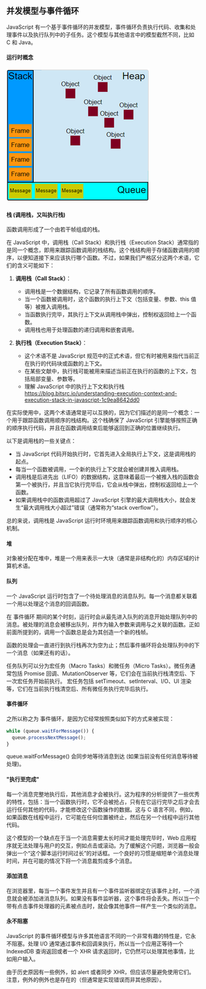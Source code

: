 ## 并发模型与事件循环

JavaScript 有一个基于事件循环的并发模型，事件循环负责执行代码、收集和处理事件以及执行队列中的子任务。这个模型与其他语言中的模型截然不同，比如 C 和 Java。

#### 运行时概念

<img src="../images/Quicker_20240904_111528.png">

#### 栈 (调用栈，又叫执行栈)
函数调用形成了一个由若干帧组成的栈。

在 JavaScript 中，调用栈（Call Stack）和执行栈（Execution Stack）通常指的是同一个概念，即用来跟踪函数调用的栈结构。这个栈结构用于存储函数调用的顺序，以便知道接下来应该执行哪个函数。不过，如果我们严格区分这两个术语，它们的含义可能如下：

1. **调用栈（Call Stack）**：
   - 调用栈是一个数据结构，它记录了所有函数调用的顺序。
   - 当一个函数被调用时，这个函数的执行上下文（包括变量、参数、this 值等）被推入调用栈。
   - 当函数执行完毕，其执行上下文从调用栈中弹出，控制权返回给上一个函数。
   - 调用栈也用于处理函数的递归调用和嵌套调用。

2. **执行栈（Execution Stack）**：
   - 这个术语不是 JavaScript 规范中的正式术语，但它有时被用来指代当前正在执行的代码块或函数的上下文。
   - 在某些文献中，执行栈可能被用来描述当前正在执行的函数的上下文，包括局部变量、参数等。
   - 理解 JavaScript 中的执行上下文和执行栈 https://blog.bitsrc.io/understanding-execution-context-and-execution-stack-in-javascript-1c9ea8642dd0

在实际使用中，这两个术语通常是可以互换的，因为它们描述的是同一个概念：一个用于跟踪函数调用顺序的栈结构。这个栈确保了 JavaScript 引擎能够按照正确的顺序执行代码，并且在函数调用结束后能够返回到正确的位置继续执行。

以下是调用栈的一些关键点：

- 当 JavaScript 代码开始执行时，它首先进入全局执行上下文，这是调用栈的起点。
- 每当一个函数被调用，一个新的执行上下文就会被创建并推入调用栈。
- 调用栈是后进先出（LIFO）的数据结构，这意味着最后一个被推入栈的函数会第一个被执行，并且当它执行完毕后，它会从栈中弹出，控制权返回给上一个函数。
- 如果调用栈中的函数调用超过了 JavaScript 引擎的最大调用栈大小，就会发生“最大调用栈大小超过”错误（通常称为“stack overflow”）。

总的来说，调用栈是 JavaScript 运行时环境用来跟踪函数调用和执行顺序的核心机制。

#### 堆
对象被分配在堆中，堆是一个用来表示一大块（通常是非结构化的）内存区域的计算机术语。

#### 队列
一个 JavaScript 运行时包含了一个待处理消息的消息队列。每一个消息都关联着一个用以处理这个消息的回调函数。

在 事件循环 期间的某个时刻，运行时会从最先进入队列的消息开始处理队列中的消息。被处理的消息会被移出队列，并作为输入参数来调用与之关联的函数。正如前面所提到的，调用一个函数总是会为其创造一个新的栈帧。

函数的处理会一直进行到执行栈再次为空为止；然后事件循环将会处理队列中的下一个消息（如果还有的话）。

任务队列可以分为宏任务（Macro Tasks）和微任务（Micro Tasks）。微任务通常包括 Promise 回调、MutationObserver 等，它们会在当前执行栈清空后、下一次宏任务开始前执行。
宏任务包括 setTimeout、setInterval、I/O、UI 渲染等，它们在当前执行栈清空后、所有微任务执行完毕后执行。

#### 事件循环
之所以称之为 事件循环，是因为它经常按照类似如下的方式来被实现：
```js
while (queue.waitForMessage()) {
  queue.processNextMessage();
}
```
queue.waitForMessage() 会同步地等待消息到达 (如果当前没有任何消息等待被处理)。

#### "执行至完成"
每一个消息完整地执行后，其他消息才会被执行。这为程序的分析提供了一些优秀的特性，包括：当一个函数执行时，它不会被抢占，只有在它运行完毕之后才会去运行任何其他的代码，才能修改这个函数操作的数据。这与 C 语言不同，例如，如果函数在线程中运行，它可能在任何位置被终止，然后在另一个线程中运行其他代码。

这个模型的一个缺点在于当一个消息需要太长时间才能处理完毕时，Web 应用程序就无法处理与用户的交互，例如点击或滚动。为了缓解这个问题，浏览器一般会弹出一个“这个脚本运行时间过长”的对话框。一个良好的习惯是缩短单个消息处理时间，并在可能的情况下将一个消息裁剪成多个消息。

#### 添加消息
在浏览器里，每当一个事件发生并且有一个事件监听器绑定在该事件上时，一个消息就会被添加进消息队列。如果没有事件监听器，这个事件将会丢失。所以当一个带有点击事件处理器的元素被点击时，就会像其他事件一样产生一个类似的消息。

#### 永不阻塞
JavaScript 的事件循环模型与许多其他语言不同的一个非常有趣的特性是，它永不阻塞。处理 I/O 通常通过事件和回调来执行，所以当一个应用正等待一个 IndexedDB 查询返回或者一个 XHR 请求返回时，它仍然可以处理其他事情，比如用户输入。

由于历史原因有一些例外，如 alert 或者同步 XHR，但应该尽量避免使用它们。注意，例外的例外也是存在的（但通常是实现错误而非其他原因）。